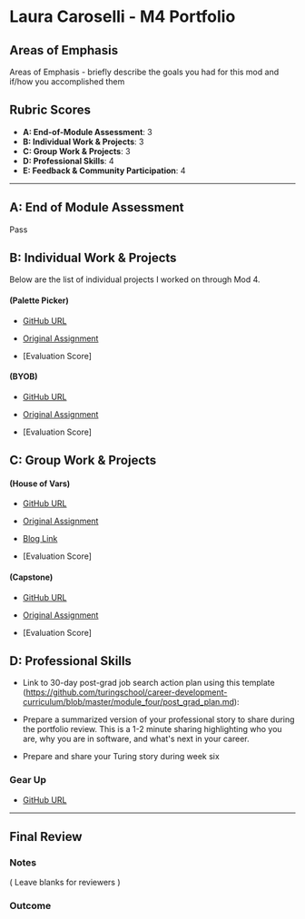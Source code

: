 # Laura Caroselli - M4 Portfolio

## Areas of Emphasis

Areas of Emphasis - briefly describe the goals you had for this mod and if/how you accomplished them 

## Rubric Scores

* **A: End-of-Module Assessment**: 3
* **B: Individual Work & Projects**: 3
* **C: Group Work & Projects**: 3
* **D: Professional Skills**: 4
* **E: Feedback & Community Participation**: 4

-----------------------

## A: End of Module Assessment

Pass


## B: Individual Work & Projects

Below are the list of individual projects I worked on through Mod 4.

#### (Palette Picker)

* [GitHub URL]()
* [Original Assignment]()

* [Evaluation Score] 


#### (BYOB)

* [GitHub URL]()
* [Original Assignment]()

* [Evaluation Score]


## C: Group Work & Projects

#### (House of Vars)

* [GitHub URL]()
* [Original Assignment]()
* [Blog Link]()

* [Evaluation Score] 

#### (Capstone)

* [GitHub URL]()
* [Original Assignment]()

* [Evaluation Score] 



## D: Professional Skills
* Link to 30-day post-grad job search action plan using this template (https://github.com/turingschool/career-development-curriculum/blob/master/module_four/post_grad_plan.md):

* Prepare a summarized version of your professional story to share during the portfolio review. This is a 1-2 minute sharing highlighting who you are, why you are in software, and what's next in your career.

* Prepare and share your Turing story during week six

### Gear Up
* [GitHub URL]()


------------------

## Final Review

### Notes

( Leave blanks for reviewers )

### Outcome

